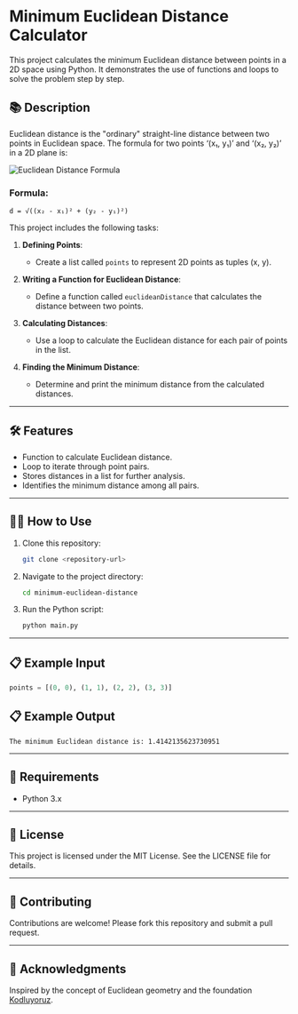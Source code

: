 # Minimum Euclidean Distance Calculator

This project calculates the minimum Euclidean distance between points in a 2D space using Python. It demonstrates the use of functions and loops to solve the problem step by step.

## 📚 Description

Euclidean distance is the "ordinary" straight-line distance between two points in Euclidean space. The formula for two points ‘(x₁, y₁)’ and ‘(x₂, y₂)’ in a 2D plane is:

![Euclidean Distance Formula](https://upload.wikimedia.org/wikipedia/commons/5/55/Euclidean_distance_2d.svg)

### Formula:
```
d = √((x₂ - x₁)² + (y₂ - y₁)²)
```

This project includes the following tasks:

1. **Defining Points**:
   - Create a list called `points` to represent 2D points as tuples (x, y).

2. **Writing a Function for Euclidean Distance**:
   - Define a function called `euclideanDistance` that calculates the distance between two points.

3. **Calculating Distances**:
   - Use a loop to calculate the Euclidean distance for each pair of points in the list.

4. **Finding the Minimum Distance**:
   - Determine and print the minimum distance from the calculated distances.

---

## 🛠 Features

- Function to calculate Euclidean distance.
- Loop to iterate through point pairs.
- Stores distances in a list for further analysis.
- Identifies the minimum distance among all pairs.

---

## 🧑‍💻 How to Use

1. Clone this repository:
   ```bash
   git clone <repository-url>
   ```

2. Navigate to the project directory:
   ```bash
   cd minimum-euclidean-distance
   ```

3. Run the Python script:
   ```bash
   python main.py
   ```

---

## 📋 Example Input
```python
points = [(0, 0), (1, 1), (2, 2), (3, 3)]
```

## 📋 Example Output
```
The minimum Euclidean distance is: 1.4142135623730951
```

---

## 🧰 Requirements
- Python 3.x

---

## 📜 License
This project is licensed under the MIT License. See the LICENSE file for details.

---

## 🤝 Contributing
Contributions are welcome! Please fork this repository and submit a pull request.

---

## 🙏 Acknowledgments
Inspired by the concept of Euclidean geometry and the foundation [Kodluyoruz](https://www.kodluyoruz.org).
